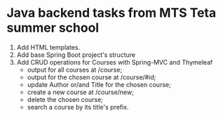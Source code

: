# Java backend tasks from MTS Teta summer school
1. Add HTML templates.
2. Add base Spring Boot project's structure
3. Add CRUD operations for Courses with Spring-MVC and Thymeleaf
    * output for all courses at /course;
    * output for the chosen course at /course/#id;
    * update Author or/and Title for the chosen course;
    * create a new course at /course/new;
    * delete the chosen course;
    * search a course by its title's prefix.
